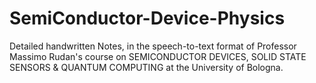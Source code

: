 # SemiConductor-Device-Physics
Detailed handwritten Notes, in the speech-to-text format of Professor Massimo Rudan's course on SEMICONDUCTOR DEVICES, SOLID STATE SENSORS & QUANTUM COMPUTING at the University of Bologna.
